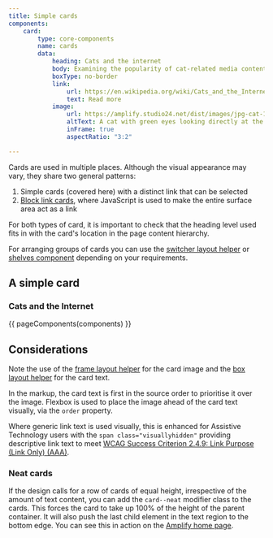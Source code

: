 ```yaml
---
title: Simple cards
components:
    card:
        type: core-components
        name: cards
        data:
            heading: Cats and the internet
            body: Examining the popularity of cat-related media content online
            boxType: no-border
            link:
                url: https://en.wikipedia.org/wiki/Cats_and_the_Internet
                text: Read more
            image:
                url: https://amplify.studio24.net/dist/images/jpg-cat-1.jpg
                altText: A cat with green eyes looking directly at the camera
                inFrame: true
                aspectRatio: "3:2"

---
```

Cards are used in multiple places. Although the visual appearance may vary, they share two general patterns:

1.  Simple cards (covered here) with a distinct link that can be selected
2.  [Block link cards](https://amplify.studio24.net/amplify/advanced-components/cards.html), where JavaScript is used to make the entire surface area act as a link

For both types of card, it is important to check that the heading level used fits in with the card's location in the page content hierarchy.

For arranging groups of cards you can use the [switcher layout helper](https://amplify.studio24.net/amplify/layout-helpers/switcher.html) or [shelves component](https://amplify.studio24.net/amplify/core-components/shelves.html) depending on your requirements.

A simple card
-------------

### Cats and the Internet

{{ pageComponents(components) }}

Considerations
--------------

Note the use of the [frame layout helper](https://amplify.studio24.net/amplify/layout-helpers/frame.html) for the card image and the [box layout helper](https://amplify.studio24.net/amplify/layout-helpers/box.html) for the card text.

In the markup, the card text is first in the source order to prioritise it over the image. Flexbox is used to place the image ahead of the card text visually, via the `order` property.

Where generic link text is used visually, this is enhanced for Assistive Technology users with the `span class="visuallyhidden"` providing descriptive link text to meet [WCAG Success Criterion 2.4.9: Link Purpose (Link Only) (AAA)](https://www.w3.org/WAI/WCAG21/Understanding/link-purpose-link-only.html).

### Neat cards

If the design calls for a row of cards of equal height, irrespective of the amount of text content, you can add the `card--neat` modifier class to the cards. This forces the card to take up 100% of the height of the parent container. It will also push the last child element in the text region to the bottom edge. You can see this in action on the [Amplify home page](https://amplify.studio24.net/amplify/index.html).